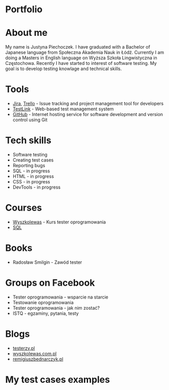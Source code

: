 # Portfolio

# About me

My name is Justyna Piechoczek. I have graduated with a Bachelor of Japanese language from Społeczna Akademia Nauk in Łódź. Currently I am doing a Masters in English language on Wyższa Szkoła Lingwistyczna in Częstochowa. Recently I have started to interest of software testing. My goal is to develop testing knowlage and technical skills. 

# Tools

* [Jira](https://www.atlassian.com/software/jira), [Trello](https://trello.com/) - Issue tracking and project management tool for developers
* [TestLink](https://bitnami.com/stacks/testing) - Web-based test management system
* [GitHub](https://github.com/) - Internet hosting service for software development and version control using Git

# Tech skills

* Software testing
* Creating test cases
* Reporting bugs
* SQL - in progress
* HTML - in progress
* CSS - in progress
* DevTools - in progress

# Courses

* [Wyszkolewas](https://www.wyszkolewas.com.pl/kurs_tester_oprogramowania/) - Kurs tester oprogramowania
* [SQL](https://www.sololearn.com/learning/1060)

# Books

* Radosław Smilgin - Zawód tester

# Groups on Facebook

* Tester oprogramowania - wsparcie na starcie
* Testowanie oprogramowania
* Tester oprogramowania - jak nim zostać?
* ISTQ - egzaminy, pytania, testy

# Blogs

* [testerzy.pl](https://testerzy.pl/)
* [wyszkolewas.com.pl](https://www.wyszkolewas.com.pl/)
* [remigiuszbednarczyk.pl](https://remigiuszbednarczyk.pl/)

# My test cases examples
